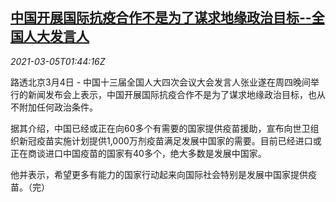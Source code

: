 <!--1614910998000-->
[中国开展国际抗疫合作不是为了谋求地缘政治目标--全国人大发言人](https://cn.reuters.com/article/china-covid-vaccine-npc-0305-idCNKCS2AX04J)
------

<div><i>2021-03-05T01:44:16Z</i></div><p>路透北京3月4日 - 中国十三届全国人大四次会议大会发言人张业遂在周四晚间举行的新闻发布会上表示，中国开展国际抗疫合作不是为了谋求地缘政治目标，也从不附加任何政治条件。</p><p>据其介绍，中国已经或正在向60多个有需要的国家提供疫苗援助，宣布向世卫组织新冠疫苗实施计划提供1,000万剂疫苗满足发展中国家的需要。目前已经进口或正在商谈进口中国疫苗的国家有40多个，绝大多数是发展中国家。</p><p>他并表示，希望更多有能力的国家行动起来向国际社会特别是发展中国家提供疫苗。（完）</p>
